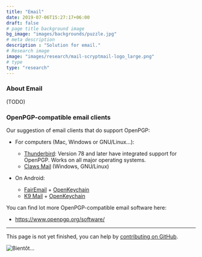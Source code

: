 ```yaml
---
title: "Email"
date: 2019-07-06T15:27:17+06:00
draft: false
# page title background image
bg_image: "images/backgrounds/puzzle.jpg"
# meta description
description : "Solution for email."
# Research image
image: "images/research/mail-scryptmail-logo_large.png"
# type
type: "research"
---
```


### About Email

(TODO)

### OpenPGP-compatible email clients

Our suggestion of email clients that do support OpenPGP:

- For computers (Mac, Windows or GNU/Linux…):
  - [Thunderbird](https://www.thunderbird.net/): Version 78 and later have integrated support for OpenPGP. Works on all major operating systems.
  - [Claws Mail](https://claws-mail.org/) (Windows, GNU/Linux)

- On Android:
  - [FairEmail](https://email.faircode.eu/) + [OpenKeychain](https://www.openkeychain.org/)
  - [K9 Mail](https://k9mail.github.io/) + [OpenKeychain](https://www.openkeychain.org/)


You can find lot more OpenPGP-compatible email software here:

- https://www.openpgp.org/software/


---

This page is not yet finished, you can help by [contributing on GitHub](https://github.com/foopgp/foopgp-hugowebsite/blob/test/content/english/research/theme-email.md).

![Bientôt…](/images/comingsoon.jpg)
